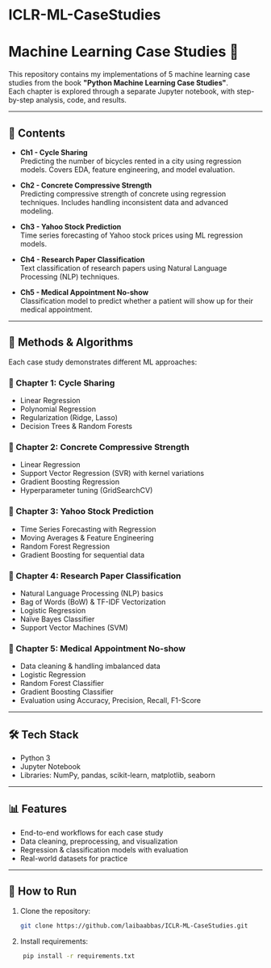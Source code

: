 # ICLR-ML-CaseStudies

# Machine Learning Case Studies 📘

This repository contains my implementations of 5 machine learning case studies from the book **"Python Machine Learning Case Studies"**.  
Each chapter is explored through a separate Jupyter notebook, with step-by-step analysis, code, and results.

---

## 📂 Contents

- **Ch1 - Cycle Sharing**  
  Predicting the number of bicycles rented in a city using regression models. Covers EDA, feature engineering, and model evaluation.

- **Ch2 - Concrete Compressive Strength**  
  Predicting compressive strength of concrete using regression techniques. Includes handling inconsistent data and advanced modeling.

- **Ch3 - Yahoo Stock Prediction**  
  Time series forecasting of Yahoo stock prices using ML regression models.

- **Ch4 - Research Paper Classification**  
  Text classification of research papers using Natural Language Processing (NLP) techniques.

- **Ch5 - Medical Appointment No-show**  
  Classification model to predict whether a patient will show up for their medical appointment.

---

## 🧠 Methods & Algorithms

Each case study demonstrates different ML approaches:

### 🔹 Chapter 1: Cycle Sharing
- Linear Regression  
- Polynomial Regression  
- Regularization (Ridge, Lasso)  
- Decision Trees & Random Forests  

### 🔹 Chapter 2: Concrete Compressive Strength
- Linear Regression  
- Support Vector Regression (SVR) with kernel variations  
- Gradient Boosting Regression  
- Hyperparameter tuning (GridSearchCV)  

### 🔹 Chapter 3: Yahoo Stock Prediction
- Time Series Forecasting with Regression  
- Moving Averages & Feature Engineering  
- Random Forest Regression  
- Gradient Boosting for sequential data  

### 🔹 Chapter 4: Research Paper Classification
- Natural Language Processing (NLP) basics  
- Bag of Words (BoW) & TF-IDF Vectorization  
- Logistic Regression  
- Naïve Bayes Classifier  
- Support Vector Machines (SVM)  

### 🔹 Chapter 5: Medical Appointment No-show
- Data cleaning & handling imbalanced data  
- Logistic Regression  
- Random Forest Classifier  
- Gradient Boosting Classifier  
- Evaluation using Accuracy, Precision, Recall, F1-Score  

---

## 🛠️ Tech Stack
- Python 3
- Jupyter Notebook
- Libraries: NumPy, pandas, scikit-learn, matplotlib, seaborn

---

## 📊 Features
- End-to-end workflows for each case study  
- Data cleaning, preprocessing, and visualization  
- Regression & classification models with evaluation  
- Real-world datasets for practice  

---

## 🚀 How to Run
1. Clone the repository:
   ```bash
   git clone https://github.com/laibaabbas/ICLR-ML-CaseStudies.git
2. Install requirements:

  ```bash
      pip install -r requirements.txt
